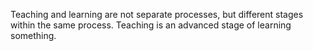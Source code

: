 Teaching and learning are not separate processes, but different stages within the same process. Teaching is an advanced stage of learning something.